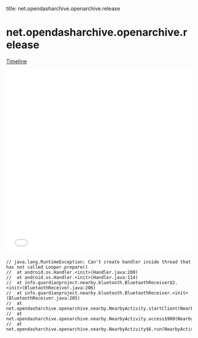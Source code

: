 title: net.opendasharchive.openarchive.release

# net.opendasharchive.openarchive.release

[Timeline](./vis-timeline.html)

<iframe src="./vis-timeline.html" width="100%" height="500px" style="border:none;"></iframe>

```
// java.lang.RuntimeException: Can't create handler inside thread that has not called Looper.prepare()
// 	at android.os.Handler.<init>(Handler.java:200)
// 	at android.os.Handler.<init>(Handler.java:114)
// 	at info.guardianproject.nearby.bluetooth.BluetoothReceiver$2.<init>(BluetoothReceiver.java:206)
// 	at info.guardianproject.nearby.bluetooth.BluetoothReceiver.<init>(BluetoothReceiver.java:205)
// 	at net.opendasharchive.openarchive.nearby.NearbyActivity.startClient(NearbyActivity.java:354)
// 	at net.opendasharchive.openarchive.nearby.NearbyActivity.access$900(NearbyActivity.java:54)
// 	at net.opendasharchive.openarchive.nearby.NearbyActivity$6.run(NearbyActivity.java:262)

```



